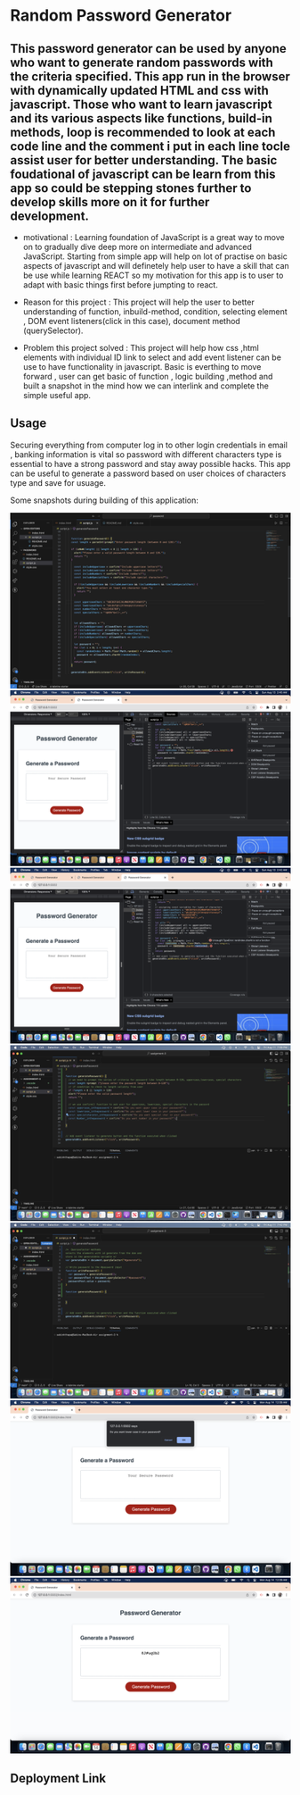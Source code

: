 # Random Password Generator

## This password generator can be used by anyone who want to generate random passwords with the criteria specified. This app run in the browser with dynamically updated HTML and css with javascript. Those who want to learn javascript and its various aspects like functions, build-in methods, loop is recommended to look at each code line and the comment i put in each line tocle assist user for better understanding. The basic foudational of javascript can be learn from this app so could be stepping stones further to develop skills more on it for further development.

- motivational : Learning foundation of JavaScript is a great way to move on to gradually dive deep more on intermediate and advanced JavaScript. Starting from simple app will help on lot of practise on basic aspects of javascript and will definetely help user to have a skill that can be use while learning REACT so my motivation for this app is to user to adapt with basic things first before jumpting to react.

- Reason for this project : This project will help the user to better understanding of function, inbuild-method, condition, selecting element , DOM event listeners(click in this case), document method (querySelector).

- Problem this project solved : This project will help how css ,html elements with individual ID link to select and add event listener can be use to have functionality in javascript. Basic is everthing to move forward , user can get basic of function , logic building ,method and built a snapshot in the mind how we can interlink and complete the simple useful app.

## Usage
Securing everything from computer log in to other login credentials in email , banking information is vital so password with different characters type is essential to have a strong password and stay away possible hacks. This app can be useful to generate a password based on user choices of characters type and save for usuage.

Some snapshots during building of this application:

![coding javascript](./screenshot/coding-javascript.png)
![console inspecting](./screenshot/consolelog-error.png)
![coding inspecting](./screenshot/consolelog-error1.png)
![funtion-condition](./screenshot/function-condition.png)
![coding javascript](./screenshot/javascript01.png)
![snapshot](./screenshot/snapshot-2.png)
![snapshot](./screenshot/snapshot-passwordgenerator.png)

## Deployment Link
